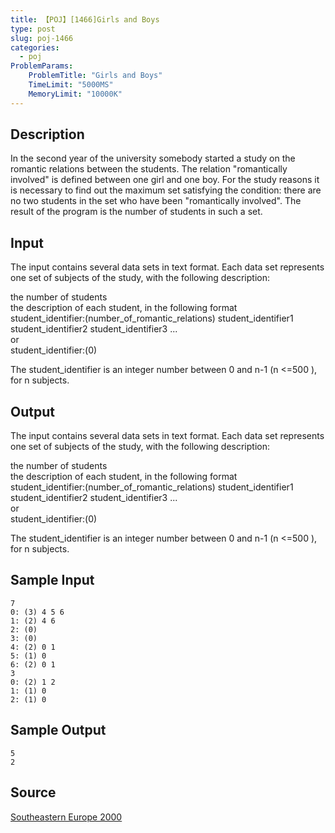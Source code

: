 ```yaml
---
title: 【POJ】[1466]Girls and Boys
type: post
slug: poj-1466
categories:
  - poj
ProblemParams:
    ProblemTitle: "Girls and Boys"
    TimeLimit: "5000MS"
    MemoryLimit: "10000K"
---
```


## Description

In the second year of the university somebody started a study on the romantic relations between the students. The relation "romantically involved" is defined between one girl and one boy. For the study reasons it is necessary to find out the maximum set satisfying the condition: there are no two students in the set who have been "romantically involved". The result of the program is the number of students in such a set.

## Input

The input contains several data sets in text format. Each data set represents one set of subjects of the study, with the following description:  
  
the number of students  
the description of each student, in the following format  
student\_identifier:(number\_of\_romantic\_relations) student\_identifier1 student\_identifier2 student\_identifier3 ...  
or  
student\_identifier:(0)  
  
The student\_identifier is an integer number between 0 and n-1 (n <=500 ), for n subjects.

## Output

The input contains several data sets in text format. Each data set represents one set of subjects of the study, with the following description:  
  
the number of students  
the description of each student, in the following format  
student\_identifier:(number\_of\_romantic\_relations) student\_identifier1 student\_identifier2 student\_identifier3 ...  
or  
student\_identifier:(0)  
  
The student\_identifier is an integer number between 0 and n-1 (n <=500 ), for n subjects.

## Sample Input

```
7
0: (3) 4 5 6
1: (2) 4 6
2: (0)
3: (0)
4: (2) 0 1
5: (1) 0
6: (2) 0 1
3
0: (2) 1 2
1: (1) 0
2: (1) 0
```

## Sample Output

```
5
2
```

## Source

[Southeastern Europe 2000](http://poj.org/searchproblem?field=source&key=Southeastern+Europe+2000)
